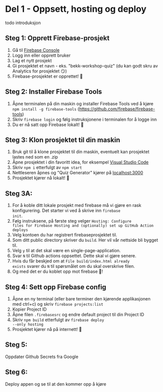 # Del 1 - Oppsett, hosting og deploy

todo introduksjon

## Steg 1: Opprett Firebase-prosjekt 
1. Gå til [Firebase Console](https://console.firebase.google.com)
2. Logg inn eller opprett bruker
3. Lag et nytt prosjekt
4. Gi prosjektet et navn - eks. "bekk-workshop-quiz" (du kan godt skru av Analytics for prosjektet 😏)
5. Firebase-prosjektet er opprettet! 🎉

## Steg 2: Installer Firebase Tools
1. Åpne terminalen på din maskin og installer Firebase Tools ved å kjøre <code>npm install -g firebase-tools</code> (https://github.com/firebase/firebase-tools)
2. Skriv <code>firebase login</code> og følg instruksjonene i terminalen for å logge inn
3. Du er nå satt opp Firebase lokalt! 🎉

## Steg 3: Klon prosjektet til din maskin
1. Bruk git til å klone prosjektet til din maskin, eventuelt kan prosjektet lastes ned som en .zip
2. Åpne prosjektet i din favoritt idea, for eksempel [Visual Studio Code](https://code.visualstudio.com/)
3. Skriv <code>npm i</code> etterfulgt av <code>npm start</code>
4. Nettleseren åpnes og "Quiz Generator" kjører på [localhost:3000](http://localhost:3000/)
5. Prosjektet kjører nå lokalt! 🎉

## Steg 3A:
1. For å koble ditt lokale prosjekt med firebase må vi gjøre en rask konfigurering. Det starter vi ved å skrive inn
<code>firebase init</code>.
2. Følg instruksene, på første steg velger <code>Hosting: Configure files for Firebase Hosting and (optionally) set up GitHub Action deploys</code>
3. Velg kontoen du har registrert firebaseprosjektet til.
4. Som ditt public directory skriver du <code>build</code>. Her vil vår nettside bli bygget til.
5. Velg <code>y</code> til at det skal være en single-page-application.
6. Svar <code>N</code> til Github actions oppsettet. Dette skal vi gjøre senere.
7. Hvis du får beskjed om at <code>File build/index.html already exists</code> svarer du <code>N</code> til spørsmålet om du skal overskrive filen.
8. Og med det er du koblet opp mot firebase 🎉!

## Steg 4: Sett opp Firebase config
1. Åpne en ny terminal (eller bare terminer den kjørende applikasjonen med ctrl+c) og skriv <code>firebase projects:list</code>
2. Kopier Project ID 
3. Åpne filen <code>.firebasesrc</code> og endre default project til din Project ID
4. Skriv <code>npm build</code> etterfulgt av <code>firebase deploy --only hosting</code>
5. Prosjektet kjører nå på internett! 🎉

## Steg 5:
Oppdater Github Secrets fra Google

## Steg 6:
Deploy appen og se til at den kommer opp å kjøre
